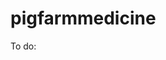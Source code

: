# pigfarmmedicine

To do:
    <!---Kereses farm number alapjan a listaban---><br>
    <!---Kulso adatbazisba valo mentes---><br>
    <!---To do list farm szam alapjan a jobb oldalra a lejaro gyogyszerek ala, ami eltunik pipalas utan---><br>
    <!---Nyelvvalaszto -> dan, angol---><br>
